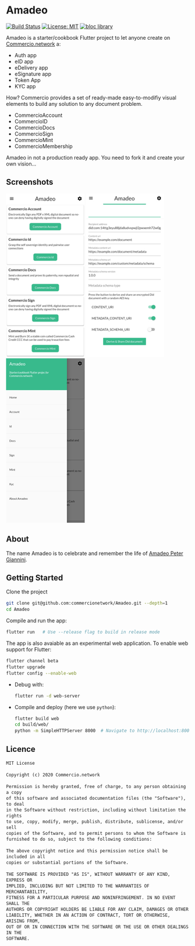 # Amadeo

[![Build Status](https://travis-ci.com/commercionetwork/Amadeo.svg?branch=master)](https://travis-ci.com/commercionetwork/Amadeo)
[![License: MIT](https://img.shields.io/badge/license-MIT-purple.svg)](https://opensource.org/licenses/MIT)
[![bloc library](https://tinyurl.com/bloc-library)](https://pub.dev/packages/bloc)

Amadeo is a starter/cookbook Flutter project to let anyone create on [Commercio.network](https://commercio.network/) a:

* Auth app
* eID app
* eDelivery app
* eSignature app
* Token App
* KYC app
  
How? Commercio provides a set of ready-made easy-to-modifiy visual elements to build any solution to any document problem.  

* CommercioAccount
* CommercioID
* CommercioDocs
* CommercioSign
* CommercioMint
* CommercioMembership

Amadeo in not a production ready app. You need to fork it and create your own vision...

## Screenshots

[![Amadeo Screen 1](docs/images/screenshots/Amadeo_App_screen_1_small.jpg)](docs/images/screenshots/Amadeo_App_screen_1.jpg)
[![Amadeo Screen 2](docs/images/screenshots/Amadeo_App_screen_3_small.jpg)](docs/images/screenshots/Amadeo_App_screen_3.jpg)
[![Amadeo Screen 5](docs/images/screenshots/Amadeo_App_screen_5_small.jpg)](docs/images/screenshots/Amadeo_App_screen_5.jpg)

## About

The name Amadeo is to celebrate and remember the life of [Amadeo Peter Giannini](https://en.wikipedia.org/wiki/Amadeo_Giannini).

## Getting Started

Clone the project

```bash
git clone git@github.com:commercionetwork/Amadeo.git --depth=1
cd Amadeo
```

Compile and run the app:

```bash
flutter run   # Use --release flag to build in release mode
```

The app is also avaiable as an experimental web application. To enable web support for Flutter:
```bash
flutter channel beta
flutter upgrade
flutter config --enable-web
```

* Debug with:
  ```bash
  flutter run -d web-server
  ```
* Compile and deploy (here we use `python`):
  ```bash
  flutter build web
  cd build/web/
  python -m SimpleHTTPServer 8000  # Navigate to http://localhost:8000/
  ```

## Licence

```
MIT License

Copyright (c) 2020 Commercio.network

Permission is hereby granted, free of charge, to any person obtaining a copy
of this software and associated documentation files (the "Software"), to deal
in the Software without restriction, including without limitation the rights
to use, copy, modify, merge, publish, distribute, sublicense, and/or sell
copies of the Software, and to permit persons to whom the Software is
furnished to do so, subject to the following conditions:

The above copyright notice and this permission notice shall be included in all
copies or substantial portions of the Software.

THE SOFTWARE IS PROVIDED "AS IS", WITHOUT WARRANTY OF ANY KIND, EXPRESS OR
IMPLIED, INCLUDING BUT NOT LIMITED TO THE WARRANTIES OF MERCHANTABILITY,
FITNESS FOR A PARTICULAR PURPOSE AND NONINFRINGEMENT. IN NO EVENT SHALL THE
AUTHORS OR COPYRIGHT HOLDERS BE LIABLE FOR ANY CLAIM, DAMAGES OR OTHER
LIABILITY, WHETHER IN AN ACTION OF CONTRACT, TORT OR OTHERWISE, ARISING FROM,
OUT OF OR IN CONNECTION WITH THE SOFTWARE OR THE USE OR OTHER DEALINGS IN THE
SOFTWARE.
```
